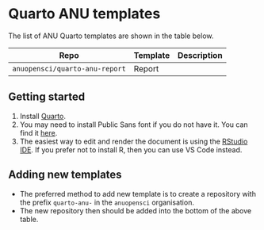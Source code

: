 # Quarto ANU templates

The list of ANU Quarto templates are shown in the table below.


Repo | Template | Description 
--- | --- | ---
`anuopensci/quarto-anu-report` | Report | 



## Getting started

1.  Install [Quarto](https://quarto.org/docs/get-started/).
2.  You may need to install Public Sans font if you do not have it. You
    can find it
    [here](https://github.com/anuopensci/quarto-anu-report/tree/main/_extensions/anu-report/assets/webfonts).
3.  The easiest way to edit and render the document is using the
    [RStudio IDE](https://posit.co/download/rstudio-desktop/). If you
    prefer not to install R, then you can use VS Code instead.

## Adding new templates

- The preferred method to add new template is to create a repository with the prefix `quarto-anu-` in the `anuopensci` organisation.
- The new repository then should be added into the bottom of the above table.
